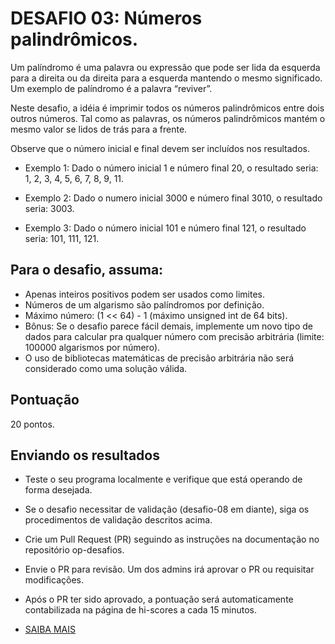 # DESAFIO 03: Números palindrômicos.
Um palíndromo é uma palavra ou expressão que pode ser lida da esquerda para a direita ou da direita para a esquerda mantendo o mesmo significado. Um exemplo de palíndromo é a palavra “reviver”.

Neste desafio, a idéia é imprimir todos os números palindrômicos entre dois outros números. Tal como as palavras, os números palindrômicos mantém o mesmo valor se lidos de trás para a frente.

Observe que o número inicial e final devem ser incluídos nos resultados.

* Exemplo 1: Dado o número inicial 1 e número final 20, o resultado seria: 1, 2, 3, 4, 5, 6, 7, 8, 9, 11.

* Exemplo 2: Dado o numero inicial 3000 e número final 3010, o resultado seria: 3003.

* Exemplo 3: Dado o número inicial 101 e número final 121, o resultado seria: 101, 111, 121.

## Para o desafio, assuma:
* Apenas inteiros positivos podem ser usados como limites.
* Números de um algarismo são palíndromos por definição.
* Máximo número: (1 << 64) - 1 (máximo unsigned int de 64 bits).
* Bônus: Se o desafio parece fácil demais, implemente um novo tipo de dados para calcular pra qualquer número com precisão arbitrária (limite: 100000 algarismos por número). 
* O uso de bibliotecas matemáticas de precisão arbitrária não será considerado como uma solução válida.

## Pontuação 
20 pontos.

## Enviando os resultados 
* Teste o seu programa localmente e verifique que está operando de forma desejada.
* Se o desafio necessitar de validação (desafio-08 em diante), siga os procedimentos de validação descritos acima.
* Crie um Pull Request (PR) seguindo as instruções na documentação no repositório op-desafios.
* Envie o PR para revisão. Um dos admins irá aprovar o PR ou requisitar modificações.
* Após o PR ter sido aprovado, a pontuação será automaticamente contabilizada na página de hi-scores a cada 15 minutos.

* [SAIBA MAIS](https://osprogramadores.com/desafios/d03/)